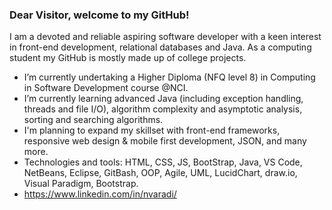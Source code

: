 ### Dear Visitor, welcome to my GitHub!

I am a devoted and reliable aspiring software developer with a keen interest in front-end development, relational databases and Java.
As a computing student my GitHub is mostly made up of college projects.

- I’m currently undertaking a Higher Diploma (NFQ level 8) in Computing in Software Development course @NCI.
- I’m currently learning advanced Java (including exception handling, threads and file I/O), algorithm complexity and asymptotic analysis, sorting and searching           algorithms.
- I'm planning to expand my skillset with front-end frameworks, responsive web design & mobile first development, JSON, and many more.
- Technologies and tools: HTML, CSS, JS, BootStrap, Java, VS Code, NetBeans, Eclipse, GitBash, OOP, Agile, UML, LucidChart, draw.io, Visual Paradigm, Bootstrap.
- https://www.linkedin.com/in/nvaradi/
<!--
**NikolettVar/NikolettVar** is a ✨ _special_ ✨ repository because its `README.md` (this file) appears on your GitHub profile.

Here are some ideas to get you started:

- 🔭 I’m currently undertaking a Higher Diploma in Computing in Software Development course @NCI.
- 🌱 I’m currently learning Java, sorting and searching algorithms.
- 🌱 I'm planning to expand my skillset with front-end frameworks, JSON, CSS frameworks and many more.
- 👯 I’m looking to collaborate on ...
- 🤔 I’m looking for help with ...
- 💬 Ask me about ...
- 📫 How to reach me: ...
- 😄 Pronouns: ...
- ⚡ Fun fact: ...
-->
